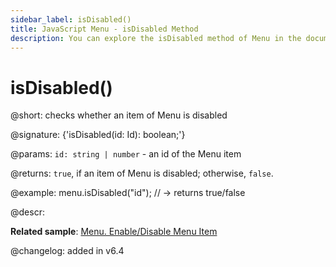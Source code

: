 ```yaml
---
sidebar_label: isDisabled()
title: JavaScript Menu - isDisabled Method 
description: You can explore the isDisabled method of Menu in the documentation of the DHTMLX JavaScript UI library. Browse developer guides and API reference, try out code examples and live demos, and download a free 30-day evaluation version of DHTMLX Suite 7.
---
```


# isDisabled()

@short: checks whether an item of Menu is disabled

@signature: {'isDisabled(id: Id): boolean;'}

@params:
`id: string | number` - an id of the Menu item

@returns:
`true`, if an item of Menu is disabled; otherwise, `false`.

@example:
menu.isDisabled("id"); // -> returns true/false

@descr:

**Related sample**: [Menu. Enable/Disable Menu Item](https://snippet.dhtmlx.com/zuoam7r7)

@changelog: added in v6.4

[comment]: # (@related: menu/work_with_menu.md#checkingifamenuoptionisdisabled)
